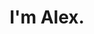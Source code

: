 ---
greetings: "Hello, kumusta ka?"
title: "I'm Alex."
subtitlePrefix: "I"
subtitleHighlight: "code, test and deliver."
---